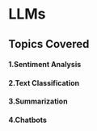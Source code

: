 # LLMs

## Topics Covered

#### 1.Sentiment Analysis
#### 2.Text Classification
#### 3.Summarization
#### 4.Chatbots
